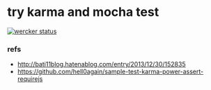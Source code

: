 # try karma and mocha test

[![wercker status](https://app.wercker.com/status/5eee1496d92ac3948f654cb2371a76d6/m/master "wercker status")](https://app.wercker.com/project/bykey/5eee1496d92ac3948f654cb2371a76d6)

### refs

- http://bati11blog.hatenablog.com/entry/2013/12/30/152835
- https://github.com/hell0again/sample-test-karma-power-assert-requirejs
